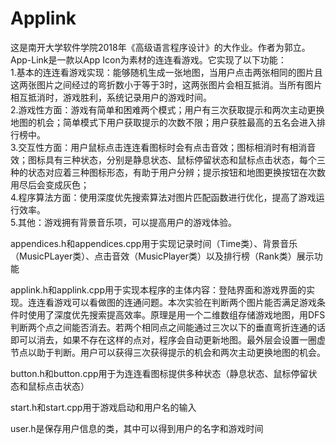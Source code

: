 # Applink
这是南开大学软件学院2018年《高级语言程序设计》的大作业。作者为郭立。  
App-Link是一款以App Icon为素材的连连看游戏。它实现了以下功能：  
1.基本的连连看游戏实现：能够随机生成一张地图，当用户点击两张相同的图片且这两张图片之间经过的弯折数小于等于3时，这两张图片会相互抵消。当所有图片相互抵消时，游戏胜利，系统记录用户的游戏时间。  
2.游戏性方面：游戏有简单和困难两个模式；用户有三次获取提示和两次主动更换地图的机会；简单模式下用户获取提示的次数不限；用户获胜最高的五名会进入排行榜中。   
3.交互性方面：用户鼠标点击连连看图标时会有点击音效；图标相消时有相消音效；图标具有三种状态，分别是静息状态、鼠标停留状态和鼠标点击状态，每个三种的状态对应着三种图标形态，有助于用户分辨；提示按钮和地图更换按钮在次数用尽后会变成灰色；   
4.程序算法方面：使用深度优先搜索算法对图片匹配函数进行优化，提高了游戏运行效率。  
5.其他：游戏拥有背景音乐项，可以提高用户的游戏体验。   

appendices.h和appendices.cpp用于实现记录时间（Time类）、背景音乐（MusicPLayer类）、点击音效（MusicPlayer类）以及排行榜（Rank类）展示功能  

applink.h和applink.cpp用于实现本程序的主体内容：登陆界面和游戏界面的实现。连连看游戏可以看做图的连通问题。本次实验在判断两个图片能否满足游戏条件时使用了深度优先搜索提高效率。原理是用一个二维数组存储游戏地图，用DFS判断两个点之间能否消去。若两个相同点之间能通过三次以下的垂直弯折连通的话即可以消去，如果不存在这样的点对，程序会自动更新地图。最外层会设置一圈虚节点以助于判断。用户可以获得三次获得提示的机会和两次主动更换地图的机会。  

button.h和button.cpp用于为连连看图标提供多种状态（静息状态、鼠标停留状态和鼠标点击状态）  

start.h和start.cpp用于游戏启动和用户名的输入  

user.h是保存用户信息的类，其中可以得到用户的名字和游戏时间  
